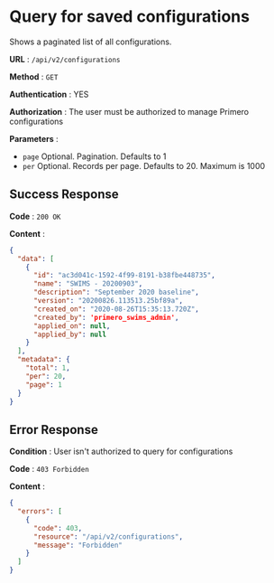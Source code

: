 <!-- Copyright (c) 2014 - 2023 UNICEF. All rights reserved. -->

# Query for saved configurations

Shows a paginated list of all configurations.

**URL** : `/api/v2/configurations`

**Method** : `GET`

**Authentication** : YES

**Authorization** : The user must be authorized to manage Primero configurations

**Parameters** :

* `page` Optional. Pagination. Defaults to 1
* `per` Optional. Records per page. Defaults to 20. Maximum is 1000

## Success Response

**Code** : `200 OK`

**Content** :

```json
{
  "data": [
    {
      "id": "ac3d041c-1592-4f99-8191-b38fbe448735",
      "name": "SWIMS - 20200903",
      "description": "September 2020 baseline",
      "version": "20200826.113513.25bf89a",
      "created_on": "2020-08-26T15:35:13.720Z",
      "created_by": 'primero_swims_admin',
      "applied_on": null,
      "applied_by": null
    }
  ],
  "metadata": {
    "total": 1,
    "per": 20,
    "page": 1
  }
}
```

## Error Response

**Condition** : User isn't authorized to query for configurations

**Code** : `403 Forbidden`

**Content** :

```json
{
  "errors": [
    {
      "code": 403,
      "resource": "/api/v2/configurations",
      "message": "Forbidden"
    }
  ]
}
```
